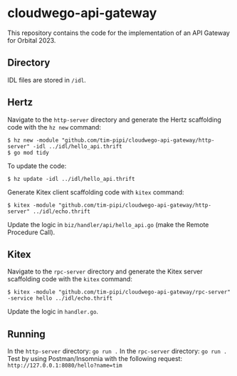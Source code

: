 # cloudwego-api-gateway

This repository contains the code for the implementation of an API Gateway for Orbital 2023.

## Directory
IDL files are stored in `/idl`.

## Hertz
Navigate to the `http-server` directory and generate the Hertz scaffolding code with the `hz new` command:

```shell
$ hz new -module "github.com/tim-pipi/cloudwego-api-gateway/http-server" -idl ../idl/hello_api.thrift
$ go mod tidy
```

To update the code:

```shell
$ hz update -idl ../idl/hello_api.thrift
```

Generate Kitex client scaffolding code with `kitex` command:
```shell
$ kitex -module "github.com/tim-pipi/cloudwego-api-gateway/http-server" ../idl/echo.thrift
```

Update the logic in `biz/handler/api/hello_api.go` (make the Remote Procedure Call).

## Kitex
Navigate to the `rpc-server` directory and generate the Kitex server scaffolding code with the `kitex` command:
```shell
$ kitex -module "github.com/tim-pipi/cloudwego-api-gateway/rpc-server" -service hello ../idl/echo.thrift
```

Update the logic in `handler.go`.

## Running
In the `http-server` directory: `go run .`
In the `rpc-server` directory: `go run .`
Test by using Postman/Insomnia with the following request: `http://127.0.0.1:8080/hello?name=tim`